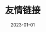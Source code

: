 ---
pageInfo:      # 控制页面信息 默认ture显示
sidebar:       # 控制侧边栏：默认ture显示
navbar:     # 控制导航栏：默认ture显示
title: 友情链接
date: 2023-01-01
author: 
icon: link  
category:    #分类
  - 友情链接
tag:         #标签
  - 友情链接
comment: true
pageview:        # 浏览量统计，仅Waline 可用，默认ture
toc:          #控制右侧的标题列表显示：默认ture显示
---